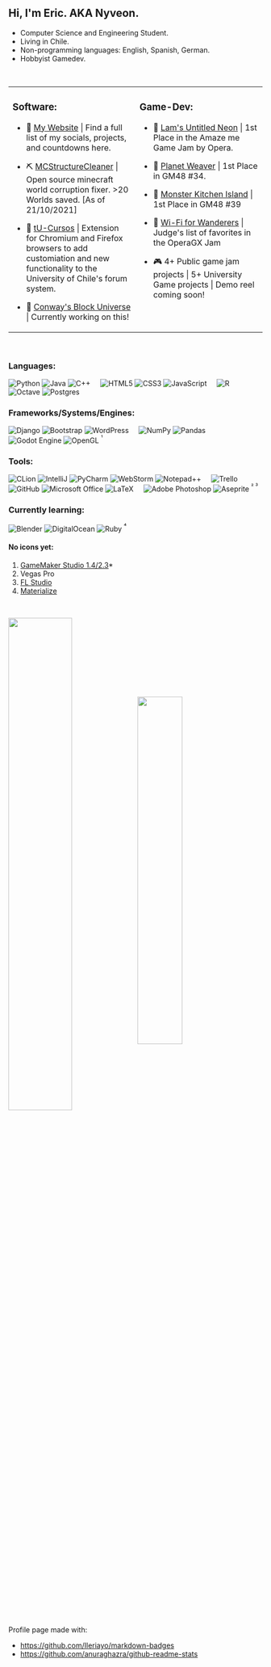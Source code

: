 ## Hi, I'm Eric. AKA Nyveon.  
  

- Computer Science and Engineering Student.
- Living in Chile.
- Non-programming languages: English, Spanish, German.
- Hobbyist Gamedev.  
 
</br>

<table><tr><td valign="top" width="50%"> 

  ### Software:
  
  - 🦀 [My Website](https://github.com/Nyveon/MCStructureCleaner) | Find a full list of my socials, projects, and countdowns here.  


  - ⛏ [MCStructureCleaner](https://github.com/Nyveon/MCStructureCleaner) | Open source minecraft world corruption fixer. >20 Worlds saved. [As of 21/10/2021]  


  - 📕 [tU-Cursos](https://github.com/Nyveon/tu-cursos) | Extension for Chromium and Firefox browsers to add customiation and new functionality to the University of Chile's forum system.  


  - 🤔 [Conway's Block Universe](https://github.com/Nyveon/Conways-Block-Universe) | Currently working on this!


</td><td valign="top" width="50%">
  
  ### Game-Dev:
  
  - 🥇 [Lam's Untitled Neon](https://itch.io/jam/amaze-me-game-jam/rate/1097884) | 1st Place in the Amaze me Game Jam by Opera.  


  - 🥇 [Planet Weaver](https://gm48.net/game/1578/planet-weaver) | 1st Place in GM48 #34.  


  - 🥇 [Monster Kitchen Island](https://gm48.net/game/1929/monster-kitchen-island) | 1st Place in GM48 #39  


  - 🏅 [Wi-Fi for Wanderers](https://gamejolt.com/games/wanderers/639151) | Judge's list of favorites in the OperaGX Jam  


  - 🎮 4+ Public game jam projects | 5+ University Game projects | Demo reel coming soon!  


</td></tr></table>  

<br/>  



  
### Languages:

![Python](https://img.shields.io/badge/python-3670A0?style=for-the-badge&logo=python&logoColor=ffdd54)
![Java](https://img.shields.io/badge/java-%23ED8B00.svg?style=for-the-badge&logo=java&logoColor=white)
![C++](https://img.shields.io/badge/c++-%2300599C.svg?style=for-the-badge&logo=c%2B%2B&logoColor=white) &nbsp;&nbsp;&nbsp;
![HTML5](https://img.shields.io/badge/html5-%23E34F26.svg?style=for-the-badge&logo=html5&logoColor=white)
![CSS3](https://img.shields.io/badge/css3-%231572B6.svg?style=for-the-badge&logo=css3&logoColor=white)
![JavaScript](https://img.shields.io/badge/javascript-%23323330.svg?style=for-the-badge&logo=javascript&logoColor=%23F7DF1E) &nbsp;&nbsp;&nbsp;
![R](https://img.shields.io/badge/r-%23276DC3.svg?style=for-the-badge&logo=r&logoColor=white)
![Octave](https://img.shields.io/badge/OCTAVE-darkblue?style=for-the-badge&logo=octave&logoColor=fcd683)
![Postgres](https://img.shields.io/badge/postgres-%23316192.svg?style=for-the-badge&logo=postgresql&logoColor=white)  



### Frameworks/Systems/Engines:
![Django](https://img.shields.io/badge/django-%23092E20.svg?style=for-the-badge&logo=django&logoColor=white)
![Bootstrap](https://img.shields.io/badge/bootstrap-%23563D7C.svg?style=for-the-badge&logo=bootstrap&logoColor=white)
![WordPress](https://img.shields.io/badge/WordPress-%23117AC9.svg?style=for-the-badge&logo=WordPress&logoColor=white) &nbsp;&nbsp;&nbsp;
![NumPy](https://img.shields.io/badge/numpy-%23013243.svg?style=for-the-badge&logo=numpy&logoColor=white)
![Pandas](https://img.shields.io/badge/pandas-%23150458.svg?style=for-the-badge&logo=pandas&logoColor=white) &nbsp;&nbsp;&nbsp;
![Godot Engine](https://img.shields.io/badge/GODOT-%23FFFFFF.svg?style=for-the-badge&logo=godot-engine)
![OpenGL](https://img.shields.io/badge/OpenGL-%23FFFFFF.svg?style=for-the-badge&logo=opengl)
<sup> ¹ </sup>


### Tools:
![CLion](https://img.shields.io/badge/CLion-black?style=for-the-badge&logo=clion&logoColor=white)
![IntelliJ](https://img.shields.io/badge/IntelliJIDEA-000000.svg?style=for-the-badge&logo=intellij-idea&logoColor=white)
![PyCharm](https://img.shields.io/badge/pycharm-143?style=for-the-badge&logo=pycharm&logoColor=black&color=black&labelColor=green)
![WebStorm](https://img.shields.io/badge/webstorm-143?style=for-the-badge&logo=webstorm&logoColor=white&color=black)
![Notepad++](https://img.shields.io/badge/Notepad++-%2390E59A.svg?style=for-the-badge&logo=Notepad%2B%2B&logoColor=black) &nbsp;&nbsp;&nbsp;
![Trello](https://img.shields.io/badge/Trello-%23026AA7.svg?style=for-the-badge&logo=Trello&logoColor=white)
![GitHub](https://img.shields.io/badge/github-%23121011.svg?style=for-the-badge&logo=github&logoColor=white)
![Microsoft Office](https://img.shields.io/badge/Microsoft_Office-D83B01?style=for-the-badge&logo=microsoft-office&logoColor=white)
![LaTeX](https://img.shields.io/badge/latex-%23008080.svg?style=for-the-badge&logo=latex&logoColor=white) &nbsp;&nbsp;&nbsp;
![Adobe Photoshop](https://img.shields.io/badge/adobe%20photoshop-%2331A8FF.svg?style=for-the-badge&logo=adobephotoshop&logoColor=white)
![Aseprite](https://img.shields.io/badge/Aseprite-FFFFFF?style=for-the-badge&logo=Aseprite&logoColor=#7D929E)
<sup> ² ³ </sup>


### Currently learning:
![Blender](https://img.shields.io/badge/blender-%23F5792A.svg?style=for-the-badge&logo=blender&logoColor=white) ![DigitalOcean](https://img.shields.io/badge/DigitalOcean-%230167ff.svg?style=for-the-badge&logo=digitalOcean&logoColor=white) ![Ruby](https://img.shields.io/badge/ruby-%23CC342D.svg?style=for-the-badge&logo=ruby&logoColor=white)
<sup> ⁴ </sup>

#### No icons yet:
1. [GameMaker Studio 1.4/2.3](https://github.com/simple-icons/simple-icons/issues/4419)*
2. Vegas Pro
3. [FL Studio](https://github.com/simple-icons/simple-icons/issues/2170)
4. [Materialize](https://github.com/simple-icons/simple-icons/issues/3203)

<br/>  



<p>
<img align="center" style="width: 50%" src="https://github-readme-stats.vercel.app/api?username=Nyveon&show_icons=true&hide_border=true&count_private=true&theme=radical" />

<img align="center" style="width: 42%" src="https://github-readme-stats.vercel.app/api/top-langs/?username=Nyveon&layout=compact&hide_border=true&count_private=true&theme=radical"/>
</p>
  
  
<br/>


Profile page made with:
- https://github.com/Ileriayo/markdown-badges
- https://github.com/anuraghazra/github-readme-stats
